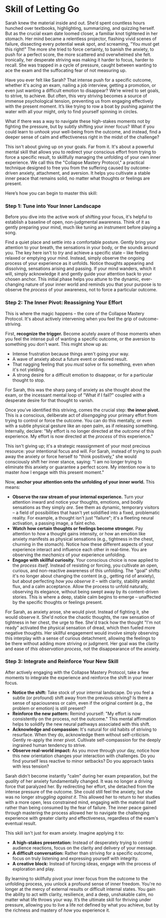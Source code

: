 # Skill of Letting Go

Sarah knew the material inside and out. She’d spent countless hours hunched over textbooks, highlighting, summarizing, and quizzing herself. But as the crucial exam date loomed closer, a familiar knot tightened in her stomach. Her mind became a relentless projector, flashing vivid scenes of failure, dissecting every potential weak spot, and screaming, "You *must* get this right!" The more she tried to force certainty, to banish the anxiety, to push for a perfect score, the more scattered and overwhelmed she felt. Ironically, her desperate striving was making it harder to focus, harder to recall. She was trapped in a cycle of pressure, caught between wanting to ace the exam and the suffocating fear of not measuring up.

Have you ever felt like Sarah? That intense push for a specific outcome, whether it's acing an exam, nailing a job interview, getting a promotion, or even just wanting a difficult emotion to disappear? We’re wired to set goals, to strive, to achieve. But often, this very striving becomes a source of immense psychological tension, preventing us from engaging effectively with the present moment. It’s like trying to row a boat by pushing against the water with all your might, only to find yourself spinning in circles.

What if there was a way to navigate these high-stakes moments not by fighting the pressure, but by subtly shifting your inner focus? What if you could learn to *unhook* your well-being from the outcome, and instead, find a deeper sense of calm and effectiveness right in the midst of the challenge?

This isn't about giving up on your goals. Far from it. It's about a powerful mental skill that allows you to redirect your conscious effort from trying to force a specific result, to skillfully managing the unfolding of your own inner experience. We call this the "Collapse Mastery Protocol," a practical technique designed to free you from the suffering caused by outcome-driven anxiety, attachment, and aversion. It helps you cultivate a stable inner peace that remains solid, no matter what thoughts or feelings are present.

Here’s how you can begin to master this skill:

### Step 1: Tune into Your Inner Landscape

Before you dive into the active work of shifting your focus, it's helpful to establish a baseline of open, non-judgmental awareness. Think of it as gently preparing your mind, much like tuning an instrument before playing a song.

Find a quiet place and settle into a comfortable posture. Gently bring your attention to your breath, the sensations in your body, or the sounds around you. The key here isn't to *try* and achieve a specific state – like feeling relaxed or emptying your mind. Instead, simply observe the ongoing process of your experience as it unfolds. Notice thoughts appearing and dissolving, sensations arising and passing. If your mind wanders, which it will, simply acknowledge it and gently guide your attention back to your chosen anchor. This initial phase helps you attune to the dynamic, ever-changing nature of your inner world and reminds you that your purpose is to observe the *process* of your awareness, not to force a particular outcome.

### Step 2: The Inner Pivot: Reassigning Your Effort

This is where the magic happens – the core of the Collapse Mastery Protocol. It's about actively intervening when you feel the grip of outcome-striving.

First, **recognize the trigger.** Become acutely aware of those moments when you feel the intense pull of wanting a specific outcome, or the aversion to something you don't want. This might show up as:

*   Intense frustration because things aren't going your way.
*   A wave of anxiety about a future event or desired result.
*   That nagging feeling that you *must* solve or fix something, even when it's not yielding.
*   A strong desire for a difficult emotion to disappear, or for a particular thought to stop.

For Sarah, this was the sharp pang of anxiety as she thought about the exam, or the incessant mental loop of "What if I fail?" coupled with a desperate desire for that thought to vanish.

Once you’ve identified this striving, comes the crucial step: **the inner pivot.** This is a conscious, deliberate act of *disengaging* your primary effort from trying to control or force the outcome. You can do this mentally, or even with a subtle physical gesture like an open palm, as if releasing something. Internally, declare: "My effort is no longer directed at the *outcome* of this experience. My effort is now directed at the *process* of this experience."

This isn't giving up; it's a strategic reassignment of your most precious resource: your intentional focus and will. For Sarah, instead of trying to push away the anxiety or force herself to "think positively," she would consciously shift her inner stance, saying: "I am no longer trying to eliminate this anxiety or guarantee a perfect score. My intention now is to master *how* I engage with this present moment."

Now, **anchor your attention onto the unfolding of your inner world.** This means:

*   **Observe the raw stream of your internal experience.** Turn your attention inward and notice your thoughts, emotions, and bodily sensations as they simply *are*. See them as dynamic, temporary visitors – a field of possibilities that hasn't yet solidified into a fixed, problematic reality. For example, a thought isn't just "failure"; it's a fleeting neural activation, a passing image, a faint echo.
*   **Watch how certain thoughts or feelings become stronger.** Pay attention to *how* a thought gains intensity, or how an emotion like anxiety manifests as physical sensations (e.g., tightness in the chest, churning in the stomach). Notice how these different aspects of your experience interact and influence each other in real-time. You are observing the *mechanics* of your experience unfolding.
*   **Engage with skillful curiosity.** Your conscious choice is now applied to the *process itself*. Instead of resisting or forcing, you cultivate an open, curious, and non-reactive awareness of this unfolding. The "goal" shifts: it's no longer about changing the content (e.g., getting rid of anxiety), but about perfecting *how you observe it* – with clarity, stability amidst flux, and a calm acceptance. Allow the process to unfold naturally, observing its elegance, without being swept away by its content-driven stories. This is where a deep, stable calm begins to emerge – unaffected by the specific thoughts or feelings present.

For Sarah, as anxiety arose, she would pivot. Instead of fighting it, she would observe it. She'd notice the chaotic thoughts, the raw sensation of tightness in her chest, the urge to flee. She'd track how the thought "I'm not ready" activated the physical sensation of dread, which then fueled more negative thoughts. Her skillful engagement would involve simply observing this interplay with a sense of curious detachment, allowing the feelings to be there without adding more striving or judgment. Her goal was the clarity and ease of *this observation process*, not the disappearance of the anxiety.

### Step 3: Integrate and Reinforce Your New Skill

After actively engaging with the Collapse Mastery Protocol, take a few moments to integrate the experience and reinforce the shift in your inner focus.

*   **Notice the shift:** Take stock of your internal landscape. Do you feel a subtle (or profound) shift away from the previous striving? Is there a sense of spaciousness or calm, even if the original content (e.g., the problem or emotion) is still present?
*   **Reinforce the new pattern:** Remind yourself: "My effort is now consistently on the process, not the outcome." This mental affirmation helps to solidify the new neural pathways associated with this shift.
*   **Acknowledge and compassion:** It's natural for old habits of striving to resurface. When they do, acknowledge them without self-criticism. Gently re-apply the inner pivot. Cultivate self-compassion for the deeply ingrained human tendency to strive.
*   **Observe real-world impact:** As you move through your day, notice how this new orientation changes your interaction with challenges. Do you find yourself less reactive to minor setbacks? Do you approach tasks with less tension?

Sarah didn't become instantly "calm" during her exam preparation, but the *quality* of her anxiety fundamentally changed. It was no longer a driving force that paralyzed her. By redirecting her effort, she detached from the intense pressure of the outcome. She could still feel the anxiety, but she was no longer *struggling against it*. This allowed her to return to her studies with a more open, less constrained mind, engaging with the material itself rather than being consumed by the fear of failure. The inner peace gained through mastering the process allowed her to navigate the challenging experience with greater clarity and effectiveness, regardless of the exam's eventual result.

This skill isn't just for exam anxiety. Imagine applying it to:

*   **A high-stakes presentation:** Instead of desperately trying to control audience reactions, focus on the clarity and delivery of your message.
*   **A difficult conversation:** Rather than striving for a specific outcome, focus on truly listening and expressing yourself with integrity.
*   **A creative block:** Instead of forcing ideas, engage with the process of exploration and play.

By learning to skillfully pivot your inner focus from the outcome to the unfolding process, you unlock a profound sense of inner freedom. You're no longer at the mercy of external results or difficult internal states. You gain the ability to act with clarity, resilience, and a deep, unshakable calm, no matter what life throws your way. It’s the ultimate skill for thriving under pressure, allowing you to live a life not defined by what you achieve, but by the richness and mastery of *how* you experience it.